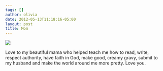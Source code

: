 ```yaml
---
tags: []
author: olivia
date: 2012-05-13T11:18:16-05:00
layout: post
title: Mom
---
```


![](/media/m3z1egWL5n1qga9s2o1_1280.png)

Love to my beautiful mama who helped teach me how to read, write, respect authority, have faith in God, make good, creamy gravy, submit to my husband and make the world around me more pretty. Love you.
